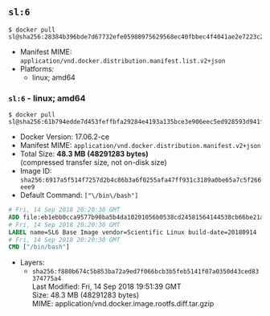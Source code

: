 ## `sl:6`

```console
$ docker pull sl@sha256:28384b396bde7d67732efe05980975629568ec40fbbec4f4041ae2e7223c2dd8
```

-	Manifest MIME: `application/vnd.docker.distribution.manifest.list.v2+json`
-	Platforms:
	-	linux; amd64

### `sl:6` - linux; amd64

```console
$ docker pull sl@sha256:61b794edde7d453feffbfa29284e4193a135bce3e906eec5ed928593d941f493
```

-	Docker Version: 17.06.2-ce
-	Manifest MIME: `application/vnd.docker.distribution.manifest.v2+json`
-	Total Size: **48.3 MB (48291283 bytes)**  
	(compressed transfer size, not on-disk size)
-	Image ID: `sha256:6917a5f514f7257d2b4c86b3a6f0255afa47ff931c3189a0be65a7c5f266eee9`
-	Default Command: `["\/bin\/bash"]`

```dockerfile
# Fri, 14 Sep 2018 20:20:30 GMT
ADD file:eb1ebb0cca9577b90ba5b4da10201056b0538cd24581564144538cb66be21a28 in / 
# Fri, 14 Sep 2018 20:20:30 GMT
LABEL name=SL6 Base Image vendor=Scientific Linux build-date=20180914
# Fri, 14 Sep 2018 20:20:30 GMT
CMD ["/bin/bash"]
```

-	Layers:
	-	`sha256:f880b674c5b853ba72a9ed7f066bcb3b5feb5141f07a0350d43ced83374775a4`  
		Last Modified: Fri, 14 Sep 2018 19:51:39 GMT  
		Size: 48.3 MB (48291283 bytes)  
		MIME: application/vnd.docker.image.rootfs.diff.tar.gzip
